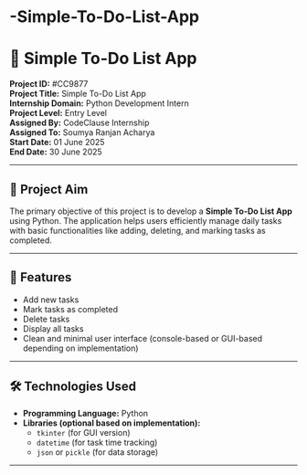 # -Simple-To-Do-List-App

# 📝 Simple To-Do List App

**Project ID:** #CC9877  
**Project Title:** Simple To-Do List App  
**Internship Domain:** Python Development Intern  
**Project Level:** Entry Level  
**Assigned By:** CodeClause Internship  
**Assigned To:** Soumya Ranjan Acharya  
**Start Date:** 01 June 2025  
**End Date:** 30 June 2025  

---

## 📌 Project Aim

The primary objective of this project is to develop a **Simple To-Do List App** using Python. The application helps users efficiently manage daily tasks with basic functionalities like adding, deleting, and marking tasks as completed.

---

## 🚀 Features

- Add new tasks
- Mark tasks as completed
- Delete tasks
- Display all tasks
- Clean and minimal user interface (console-based or GUI-based depending on implementation)

---

## 🛠️ Technologies Used

- **Programming Language:** Python  
- **Libraries (optional based on implementation):**  
  - `tkinter` (for GUI version)  
  - `datetime` (for task time tracking)  
  - `json` or `pickle` (for data storage)

---


